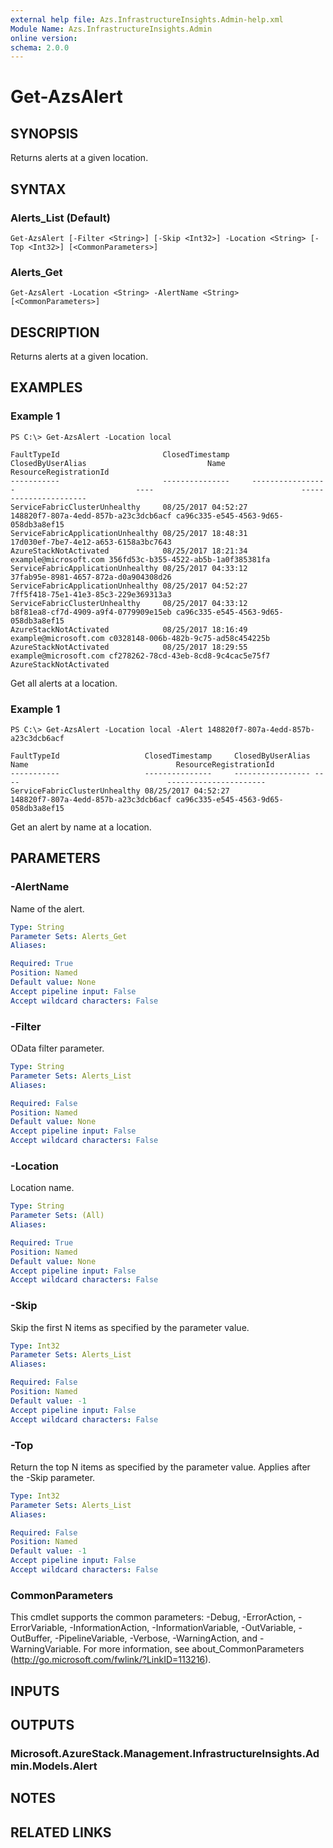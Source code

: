 ```yaml
---
external help file: Azs.InfrastructureInsights.Admin-help.xml
Module Name: Azs.InfrastructureInsights.Admin
online version: 
schema: 2.0.0
---
```


# Get-AzsAlert

## SYNOPSIS
Returns alerts at a given location.

## SYNTAX

### Alerts_List (Default)
```
Get-AzsAlert [-Filter <String>] [-Skip <Int32>] -Location <String> [-Top <Int32>] [<CommonParameters>]
```

### Alerts_Get
```
Get-AzsAlert -Location <String> -AlertName <String> [<CommonParameters>]
```

## DESCRIPTION
Returns alerts at a given location.

## EXAMPLES

### Example 1
```
PS C:\> Get-AzsAlert -Location local

FaultTypeId                       ClosedTimestamp     ClosedByUserAlias                           Name                                 ResourceRegistrationId
-----------                       ---------------     -----------------                           ----                                 ----------------------
ServiceFabricClusterUnhealthy     08/25/2017 04:52:27                                             148820f7-807a-4edd-857b-a23c3dcb6acf ca96c335-e545-4563-9d65-058db3a8ef15
ServiceFabricApplicationUnhealthy 08/25/2017 18:48:31                                             17d030ef-7be7-4e12-a653-6158a3bc7643
AzureStackNotActivated            08/25/2017 18:21:34 example@microsoft.com 356fd53c-b355-4522-ab5b-1a0f385381fa
ServiceFabricApplicationUnhealthy 08/25/2017 04:33:12                                             37fab95e-8981-4657-872a-d0a904308d26
ServiceFabricApplicationUnhealthy 08/25/2017 04:52:27                                             7ff5f418-75e1-41e3-85c3-229e369313a3
ServiceFabricClusterUnhealthy     08/25/2017 04:33:12                                             b8f81ea8-cf7d-4909-a9f4-0779909e15eb ca96c335-e545-4563-9d65-058db3a8ef15
AzureStackNotActivated            08/25/2017 18:16:49 example@microsoft.com c0328148-006b-482b-9c75-ad58c454225b
AzureStackNotActivated            08/25/2017 18:29:55 example@microsoft.com cf278262-78cd-43eb-8cd8-9c4cac5e75f7
AzureStackNotActivated
```

Get all alerts at a location.

### Example 1
```
PS C:\> Get-AzsAlert -Location local -Alert 148820f7-807a-4edd-857b-a23c3dcb6acf

FaultTypeId                   ClosedTimestamp     ClosedByUserAlias Name                                 ResourceRegistrationId
-----------                   ---------------     ----------------- ----                                 ----------------------
ServiceFabricClusterUnhealthy 08/25/2017 04:52:27                   148820f7-807a-4edd-857b-a23c3dcb6acf ca96c335-e545-4563-9d65-058db3a8ef15
```

Get an alert by name at a location.

## PARAMETERS

### -AlertName
Name of the alert.

```yaml
Type: String
Parameter Sets: Alerts_Get
Aliases: 

Required: True
Position: Named
Default value: None
Accept pipeline input: False
Accept wildcard characters: False
```

### -Filter
OData filter parameter.

```yaml
Type: String
Parameter Sets: Alerts_List
Aliases: 

Required: False
Position: Named
Default value: None
Accept pipeline input: False
Accept wildcard characters: False
```

### -Location
Location name.

```yaml
Type: String
Parameter Sets: (All)
Aliases: 

Required: True
Position: Named
Default value: None
Accept pipeline input: False
Accept wildcard characters: False
```

### -Skip
Skip the first N items as specified by the parameter value.

```yaml
Type: Int32
Parameter Sets: Alerts_List
Aliases: 

Required: False
Position: Named
Default value: -1
Accept pipeline input: False
Accept wildcard characters: False
```

### -Top
Return the top N items as specified by the parameter value.
Applies after the -Skip parameter.

```yaml
Type: Int32
Parameter Sets: Alerts_List
Aliases: 

Required: False
Position: Named
Default value: -1
Accept pipeline input: False
Accept wildcard characters: False
```

### CommonParameters
This cmdlet supports the common parameters: -Debug, -ErrorAction, -ErrorVariable, -InformationAction, -InformationVariable, -OutVariable, -OutBuffer, -PipelineVariable, -Verbose, -WarningAction, and -WarningVariable. For more information, see about_CommonParameters (http://go.microsoft.com/fwlink/?LinkID=113216).

## INPUTS

## OUTPUTS

### Microsoft.AzureStack.Management.InfrastructureInsights.Admin.Models.Alert

## NOTES

## RELATED LINKS

